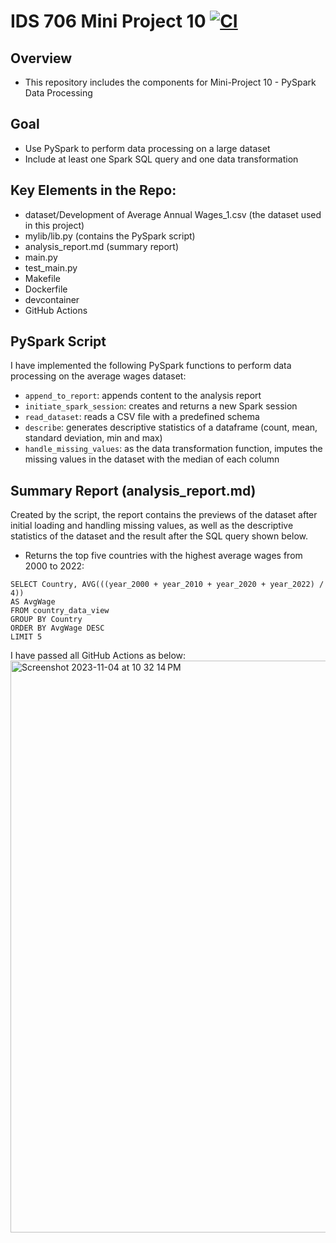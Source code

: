 # IDS 706 Mini Project 10 [![CI](https://github.com/jaxonyue/Jaxon-Yue-Mini-Project-10/actions/workflows/cicd.yml/badge.svg)](https://github.com/jaxonyue/Jaxon-Yue-Mini-Project-10/actions/workflows/cicd.yml)

## Overview
* This repository includes the components for Mini-Project 10 - PySpark Data Processing

## Goal
* Use PySpark to perform data processing on a large dataset
* Include at least one Spark SQL query and one data transformation

## Key Elements in the Repo:
* dataset/Development of Average Annual Wages_1.csv (the dataset used in this project)
* mylib/lib.py (contains the PySpark script)
* analysis_report.md (summary report)
* main.py
* test_main.py
* Makefile
* Dockerfile
* devcontainer
* GitHub Actions

## PySpark Script
I have implemented the following PySpark functions to perform data processing on the average wages dataset:
* `append_to_report`: appends content to the analysis report
* `initiate_spark_session`: creates and returns a new Spark session
* `read_dataset`: reads a CSV file with a predefined schema
* `describe`: generates descriptive statistics of a dataframe (count, mean, standard deviation, min and max)
* `handle_missing_values`: as the data transformation function, imputes the missing values in the dataset with the median of each column

## Summary Report (analysis_report.md)
Created by the script, the report contains the previews of the dataset after initial loading and handling missing values, as well as the descriptive statistics of the dataset and the result after the SQL query shown below.
* Returns the top five countries with the highest average wages from 2000 to 2022:
```
SELECT Country, AVG(((year_2000 + year_2010 + year_2020 + year_2022) / 4))
AS AvgWage
FROM country_data_view
GROUP BY Country
ORDER BY AvgWage DESC
LIMIT 5
```

I have passed all GitHub Actions as below:
<img width="915" alt="Screenshot 2023-11-04 at 10 32 14 PM" src="https://github.com/jaxonyue/Jaxon-Yue-Mini-Project-10/assets/70416390/39d63c95-c4a1-48e7-b8f9-2264bc65c144">
